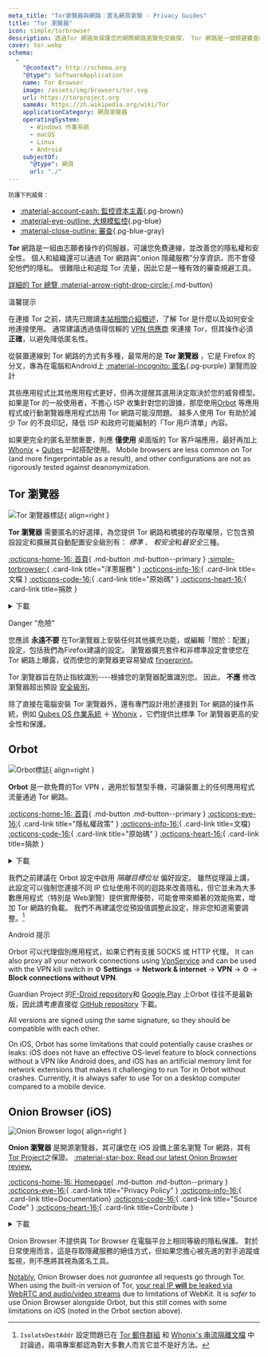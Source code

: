 ```yaml
---
meta_title: "Tor瀏覽器與網路：匿名網頁瀏覽 - Privacy Guides"
title: "Tor 瀏覽器"
icon: simple/torbrowser
description: 透過Tor 網路來保護您的網際網路瀏覽免受窺探， Tor 網路是一個規避審查的安全網路。
cover: tor.webp
schema:
  - 
    "@context": http://schema.org
    "@type": SoftwareApplication
    name: Tor Browser
    image: /assets/img/browsers/tor.svg
    url: https://torproject.org
    sameAs: https://zh.wikipedia.org/wiki/Tor
    applicationCategory: 網頁瀏覽器
    operatingSystem:
      - Windows 作業系統
      - macOS
      - Linux
      - Android
    subjectOf:
      "@type": 網頁
      url: "./"
---
```


<small>防護下列威脅：</small>

- [:material-account-cash: 監控資本主義](basics/common-threats.md#surveillance-as-a-business-model ""){.pg-brown}
- [:material-eye-outline: 大規模監控](basics/common-threats.md#mass-surveillance-programs ""){.pg-blue}
- [:material-close-outline: 審查](basics/common-threats.md#avoiding-censorship ""){.pg-blue-gray}

**Tor** 網路是一組由志願者操作的伺服器，可讓您免費連線，並改善您的隱私權和安全性。 個人和組織還可以通過 Tor 網路與“.onion 隱藏服務”分享資訊，而不會侵犯他們的隱私。 很難阻止和追蹤 Tor 流量，因此它是一種有效的審查規避工具。

[詳細的 Tor 總覽  :material-arrow-right-drop-circle:](advanced/tor-overview.md ""){.md-button}

<div class="admonition tip" markdown>
<p class="admonition-title">溫馨提示</p>

在連接 Tor 之前，請先已閱讀[本站相關介紹概述](advanced/tor-overview.md)，了解 Tor 是什麼以及如何安全地連接使用。 通常建議透過值得信賴的 [VPN 供應商](vpn.md) 來連接 Tor，但其操作必須**正確**，以避免降低匿名性。

</div>

從裝置連線到 Tor 網路的方式有多種，最常用的是 **Tor 瀏覽器** ，它是 Firefox 的分叉，專為在電腦和Android上 [:material-incognito: 匿名](basics/common-threats.md#anonymity-vs-privacy ""){.pg-purple} 瀏覽而設計

其些應用程式比其他應用程式更好，但再次提醒其選用決定取決於您的威脅模型。 如果是Tor 的一般使用者，不擔心 ISP 收集針對您的證據，那麼使用[Orbot](#orbot) 等應用程式或行動瀏覽器應用程式訪用 Tor 網路可能沒問題。 越多人使用 Tor 有助於減少 Tor 的不良印記，降低 ISP 和政府可能編制的「Tor 用戶清單」內容。

如果更完全的匿名至關重要，則應 **僅使用** 桌面版的 Tor 客戶端應用，最好再加上[Whonix](desktop.md#whonix) + [Qubes](desktop.md#qubes-os) 一起搭配使用。 Mobile browsers are less common on Tor (and more fingerprintable as a result), and other configurations are not as rigorously tested against deanonymization.

## Tor 瀏覽器

<div class="admonition recommendation" markdown>

![Tor 瀏覽器標誌](assets/img/browsers/tor.svg){ align=right }

**Tor 瀏覽器** 需要匿名的好選擇，為您提供 Tor 網路和橋接的存取權限，它包含預設設定和擴展其自動配置安全級別有： *標準* 、 *較安全*和*最安全*三種。

[:octicons-home-16: 首頁](https://torproject.org){ .md-button .md-button--primary }
[:simple-torbrowser:](http://2gzyxa5ihm7nsggfxnu52rck2vv4rvmdlkiu3zzui5du4xyclen53wid.onion){ .card-link title="洋蔥服務" }
[:octicons-info-16:](https://tb-manual.torproject.org){ .card-link title=文檔 }
[:octicons-code-16:](https://gitlab.torproject.org/tpo/applications/tor-browser){ .card-link title="原始碼" }
[:octicons-heart-16:](https://donate.torproject.org){ .card-link title=捐款 }

<details class="downloads" markdown>
<summary>下載</summary>

- [:simple-googleplay: Google Play](https://play.google.com/store/apps/details?id=org.torproject.torbrowser)
- [:simple-android: Android](https://torproject.org/download/#android)
- [:fontawesome-brands-windows: Windows](https://torproject.org/download)
- [:simple-apple: macOS](https://torproject.org/download)
- [:simple-linux: Linux](https://torproject.org/download)

</details>

</div>

<div class="admonition danger" markdown>
<p class="admonition-title">Danger "危險"</p>

您應該 **永遠不要** 在Tor瀏覽器上安裝任何其他擴充功能，或編輯「關於：配置」設定，包括我們為Firefox建議的設定。 瀏覽器擴充套件和非標準設定會使您在 Tor 網路上曝露，從而使您的瀏覽器更容易變成 [fingerprint](https://support.torproject.org/glossary/browser-fingerprinting)。

</div>

Tor 瀏覽器旨在防止指紋識別----根據您的瀏覽器配置識別您。 因此， **不應** 修改瀏覽器超出預設 [安全級別](https://tb-manual.torproject.org/security-settings)。

除了直接在電腦安裝 Tor 瀏覽器外，還有專門設計用於連接到 Tor 網路的操作系統，例如 [Qubes OS 作業系統](desktop.md#qubes-os) ＋ [Whonix](desktop.md#whonix) ，它們提供比標準 Tor 瀏覽器更高的安全性和保護。

## Orbot

<div class="admonition recommendation" markdown>

![Orbot標誌](assets/img/self-contained-networks/orbot.svg){ align=right }

**Orbot** 是一款免費的Tor VPN ，適用於智慧型手機，可讓裝置上的任何應用程式流量通過 Tor 網路。

[:octicons-home-16: 首頁](https://orbot.app){ .md-button .md-button--primary }
[:octicons-eye-16:](https://orbot.app/privacy-policy){ .card-link title="隱私權政策" }
[:octicons-info-16:](https://orbot.app/faqs){ .card-link title=文檔}
[:octicons-code-16:](https://orbot.app/code){ .card-link title="原始碼" }
[:octicons-heart-16:](https://orbot.app/donate){ .card-link title=捐款 }

<details class="downloads" markdown>
<summary>下載</summary>

- [:simple-googleplay: Google Play](https://play.google.com/store/apps/details?id=org.torproject.android)
- [:simple-appstore: App Store](https://apps.apple.com/app/id1609461599)
- [:simple-github: GitHub](https://github.com/guardianproject/orbot/releases)

</details>

</div>

我們之前建議在 Orbot 設定中啟用 *隔離目標位址* 偏好設定。 雖然從理論上講，此設定可以強制您連接不同 IP 位址使用不同的迴路來改善隱私，但它並未為大多數應用程式（特別是 Web瀏覽）提供實際優勢，可能會帶來顯著的效能拖累，增加 Tor 網路的負載。 我們不再建議您從預設值調整此設定，除非您知道需要調整。[^1]

<div class="admonition tip" markdown>
<p class="admonition-title">Android 提示</p>

Orbot 可以代理個別應用程式，如果它們有支援 SOCKS 或 HTTP 代理。 It can also proxy all your network connections using [VpnService](https://developer.android.com/reference/android/net/VpnService) and can be used with the VPN kill switch in :gear: **Settings** → **Network & internet** → **VPN** → :gear: → **Block connections without VPN**.

Guardian Project 的[F-Droid repository](https://guardianproject.info/fdroid)和 [Google Play](https://play.google.com/store/apps/details?id=org.torproject.android) 上Orbot 往往不是最新版，因此請考慮直接從 [GitHub repository](https://github.com/guardianproject/orbot/releases) 下載。

All versions are signed using the same signature, so they should be compatible with each other.

</div>

On iOS, Orbot has some limitations that could potentially cause crashes or leaks: iOS does not have an effective OS-level feature to block connections without a VPN like Android does, and iOS has an artificial memory limit for network extensions that makes it challenging to run Tor in Orbot without crashes. Currently, it is always safer to use Tor on a desktop computer compared to a mobile device.

## Onion Browser (iOS)

<div class="admonition recommendation" markdown>

![Onion Browser logo](assets/img/self-contained-networks/onion_browser.svg){ align=right }

**Onion 瀏覽器** 是開源瀏覽器，其可讓您在 iOS 設備上匿名瀏覽 Tor 網路，其有 [Tor Project](https://support.torproject.org/glossary/onion-browser/)之保證。 [:material-star-box: Read our latest Onion Browser review.](https://www.privacyguides.org/articles/2024/09/18/onion-browser-review/)

[:octicons-home-16: Homepage](https://onionbrowser.com){ .md-button .md-button--primary }
[:octicons-eye-16:](https://onionbrowser.com/privacy-policy){ .card-link title="Privacy Policy" }
[:octicons-info-16:](https://onionbrowser.com/faqs){ .card-link title=Documentation}
[:octicons-code-16:](https://github.com/OnionBrowser/OnionBrowser){ .card-link title="Source Code" }
[:octicons-heart-16:](https://onionbrowser.com/donate){ .card-link title=Contribute }

<details class="downloads" markdown>
<summary>下載</summary>

- [:simple-appstore: App Store](https://apps.apple.com/app/id519296448)

</details>

</div>

Onion Browser 不提供與 Tor Browser 在電腦平台上相同等級的隱私保護。 對於日常使用而言，這是存取隱藏服務的絕佳方式，但如果您擔心被先進的對手追蹤或監視，則不應將其視為匿名工具。

[Notably](https://github.com/privacyguides/privacyguides.org/issues/2929), Onion Browser does not *guarantee* all requests go through Tor. When using the built-in version of Tor, [your real IP **will** be leaked via WebRTC and audio/video streams](https://onionbrowser.com/faqs) due to limitations of WebKit. It is *safer* to use Onion Browser alongside Orbot, but this still comes with some limitations on iOS (noted in the Orbot section above).

[^1]: `IsolateDestAddr` 設定問題已在 [Tor 郵件群組](https://lists.torproject.org/pipermail/tor-talk/2012-May/024403.html) 和 [Whonix's 串流隔離文檔](https://whonix.org/wiki/Stream_Isolation) 中討論過，兩項專案都認為對大多數人而言它並不是好方法。
